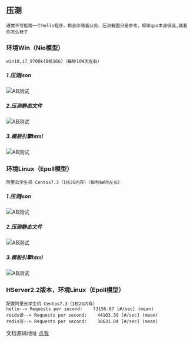 
## 压测

    通常不可能跑一个hello程序，都会伴随着业务，压测截图只是参考，框架qps本身很高,就看你怎么玩了

### 环境Win（Nio模型）
    win10,i7_9700k(8核16G)（每秒10W次左右）
##### 1.压测json
![AB测试](https://gitee.com/heixiaomas_admin/HServer/raw/master/doc/json.png)
##### 2.压测静态文件
![AB测试](https://gitee.com/heixiaomas_admin/HServer/raw/master/doc/file.png)
##### 3.模板引擎html
![AB测试](https://gitee.com/heixiaomas_admin/HServer/raw/master/doc/template.png)


### 环境Linux（Epoll模型）
    阿里云学生机 Centos7.3（1核2G内存）（每秒6W次左右）
##### 1.压测json
![AB测试](https://gitee.com/heixiaomas_admin/HServer/raw/master/doc/LinuxJson.png)
##### 2.压测静态文件
![AB测试](https://gitee.com/heixiaomas_admin/HServer/raw/master/doc/LinuxFile.png)
##### 3.模板引擎html
![AB测试](https://gitee.com/heixiaomas_admin/HServer/raw/master/doc/LinuxTemp.png)



### HServer2.2版本，环境Linux（Epoll模型）
    配置阿里云学生机 Centos7.3（1核2G内存）
    hello--> Requests per second:    73156.87 [#/sec] (mean)
    reids读--> Requests per second:    44103.39 [#/sec] (mean)
    redis写--> Requests per second:    38631.04 [#/sec] (mean) 
文档源码地址 [点我](https://gitee.com/heixiaomas_admin/hserver-for-java-redis) 